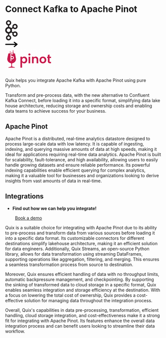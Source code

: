 # Connect Kafka to Apache Pinot

<div class="connect-images cards blog-grid-card" markdown>
<div>
<img src="../images/kafka_logo.png" width="40px" />
</div>
<div>
<img src="../images/arrow.svg" width="40px" />
</div>
<div>
<img src="./images/apache-pinot_1.jpg" />
</div>
</div>

Quix helps you integrate Apache Kafka with Apache Pinot using pure Python.

Transform and pre-process data, with the new alternative to Confluent Kafka Connect, before loading it into a specific format, simplifying data lake house architecture, reducing storage and ownership costs and enabling data teams to achieve success for your business.

## Apache Pinot

Apache Pinot is a distributed, real-time analytics datastore designed to process large-scale data with low latency. It is capable of ingesting, indexing, and querying massive amounts of data at high speeds, making it ideal for applications requiring real-time data analytics. Apache Pinot is built for scalability, fault-tolerance, and high availability, allowing users to easily handle growing datasets and ensure reliable performance. Its powerful indexing capabilities enable efficient querying for complex analytics, making it a valuable tool for businesses and organizations looking to derive insights from vast amounts of data in real-time.

## Integrations

<div class="grid cards" markdown>

- __Find out how we can help you integrate!__

    <a class="md-button md-button--primary" href="https://share.hsforms.com/1iW0TmZzKQMChk0lxd_tGiw4yjw2?__hstc=175542013.2303933fbd746c0ac86d9ccbe9bc9100.1728383268831.1729603416735.1729620918855.31&__hssc=175542013.1.1729620918855&__hsfp=2132701734" target="_blank" style="margin:.5rem;">Book a demo</a>

</div>


Quix is a suitable choice for integrating with Apache Pinot due to its ability to pre-process and transform data from various sources before loading it into a specific data format. Its customizable connectors for different destinations simplify lakehouse architecture, making it an efficient solution for data engineers. Additionally, Quix Streams, an open-source Python library, allows for data transformation using streaming DataFrames, supporting operations like aggregation, filtering, and merging. This ensures a seamless transformation process from source to destination.

Moreover, Quix ensures efficient handling of data with no throughput limits, automatic backpressure management, and checkpointing. By supporting the sinking of transformed data to cloud storage in a specific format, Quix enables seamless integration and storage efficiency at the destination. With a focus on lowering the total cost of ownership, Quix provides a cost-effective solution for managing data throughout the integration process.

Overall, Quix's capabilities in data pre-processing, transformation, efficient handling, cloud storage integration, and cost-effectiveness make it a strong fit for integrating with Apache Pinot. Its features enhance the overall data integration process and can benefit users looking to streamline their data workflow.

